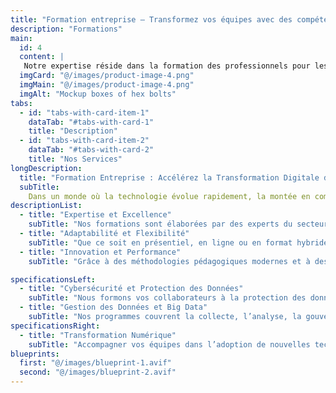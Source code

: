 ```yaml
---
title: "Formation entreprise – Transformez vos équipes avec des compétences numériques"
description: "Formations"
main:
  id: 4
  content: |
   Notre expertise réside dans la formation des professionnels pour les aider à maîtriser les défis de la transformation numérique, de la cybersécurité et de la gestion des données. Grâce à des programmes adaptés et concrets, nous permettons aux entreprises de renforcer les compétences de leurs équipes et d’assurer leur compétitivité face aux évolutions technologiques..
  imgCard: "@/images/product-image-4.png"
  imgMain: "@/images/product-image-4.png"
  imgAlt: "Mockup boxes of hex bolts"
tabs:
  - id: "tabs-with-card-item-1"
    dataTab: "#tabs-with-card-1"
    title: "Description"
  - id: "tabs-with-card-item-2"
    dataTab: "#tabs-with-card-2"
    title: "Nos Services"
longDescription:
  title: "Formation Entreprise : Accélérez la Transformation Digitale de Vos Équipes"
  subTitle: 
    Dans un monde où la technologie évolue rapidement, la montée en compétences des collaborateurs devient essentielle pour maintenir la compétitivité et l'efficacité des organisations. Nos programmes de formation sur mesure sont conçus pour aider les entreprises à relever les défis de la transformation numérique, de la cybersécurité, de la gestion des données, et bien plus encore. Nous vous accompagnons dans le développement des compétences de vos équipes, afin de garantir une performance optimale et un avantage stratégique durable pour votre organisation.
descriptionList:
  - title: "Expertise et Excellence"
    subTitle: "Nos formations sont élaborées par des experts du secteur, garantissant un contenu à jour et pertinent. Chaque programme est conçu pour répondre aux exigences spécifiques de votre entreprise, avec une approche pratique et interactive qui favorise l’apprentissage et l’application concrète des compétences acquises"
  - title: "Adaptabilité et Flexibilité"
    subTitle: "Que ce soit en présentiel, en ligne ou en format hybride, nos formations s’adaptent à vos besoins et à votre organisation. Nous proposons des modules personnalisables pour assurer une montée en compétences efficace et rapide, tout en minimisant l’impact sur la productivité de vos équipes."
  - title: "Innovation et Performance"
    subTitle: "Grâce à des méthodologies pédagogiques modernes et à des outils innovants, nous aidons vos collaborateurs à maîtriser les technologies émergentes et à intégrer les meilleures pratiques du secteur. Nos formations permettent de développer des compétences essentielles pour une transformation numérique réussie et pérenne."

specificationsLeft:
  - title: "Cybersécurité et Protection des Données"
    subTitle: "Nous formons vos collaborateurs à la protection des données, à la gestion des incidents de sécurité, ainsi qu’à la sécurisation des infrastructures et applications. Nos formations incluent des stratégies avancées pour protéger vos réseaux contre les menaces internes et externes."
  - title: "Gestion des Données et Big Data"
    subTitle: "Nos programmes couvrent la collecte, l’analyse, la gouvernance des données et la conformité réglementaire. Nous aidons vos équipes à utiliser les données pour prendre des décisions stratégiques et exploiter les technologies Big Data."
specificationsRight:
  - title: "Transformation Numérique"
    subTitle: "Accompagner vos équipes dans l’adoption de nouvelles technologies, l'intégration du cloud et l’introduction à l’intelligence artificielle et au machine learning. Ces formations aident vos collaborateurs à comprendre et à maîtriser les outils numériques nécessaires à la compétitivité de votre entreprise."
blueprints:
  first: "@/images/blueprint-1.avif"
  second: "@/images/blueprint-2.avif"  
---
```

